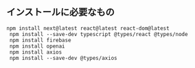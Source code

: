 <h2>インストールに必要なもの</h2>
<code>npm install next@latest react@latest react-dom@latest
 npm install --save-dev typescript @types/react @types/node
 npm install firebase
 npm install openai
 npm install axios
 npm install --save-dev @types/axios</code>
